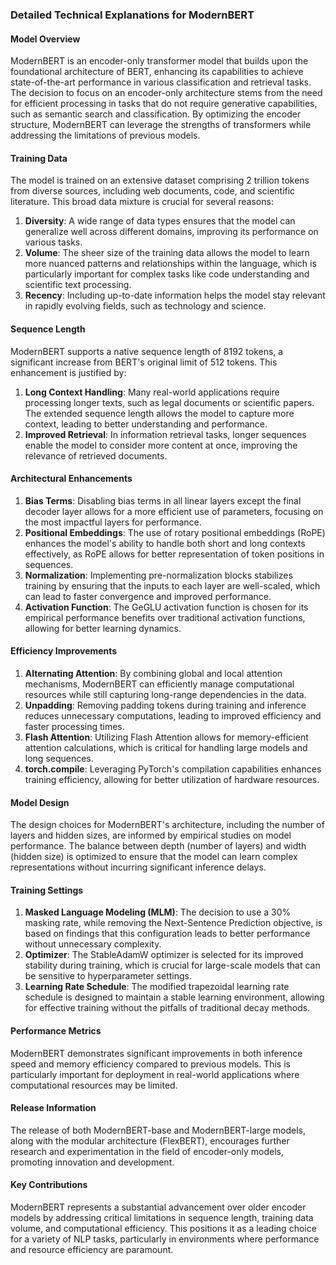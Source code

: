 ### Detailed Technical Explanations for ModernBERT

#### Model Overview
ModernBERT is an encoder-only transformer model that builds upon the foundational architecture of BERT, enhancing its capabilities to achieve state-of-the-art performance in various classification and retrieval tasks. The decision to focus on an encoder-only architecture stems from the need for efficient processing in tasks that do not require generative capabilities, such as semantic search and classification. By optimizing the encoder structure, ModernBERT can leverage the strengths of transformers while addressing the limitations of previous models.

#### Training Data
The model is trained on an extensive dataset comprising 2 trillion tokens from diverse sources, including web documents, code, and scientific literature. This broad data mixture is crucial for several reasons:
1. **Diversity**: A wide range of data types ensures that the model can generalize well across different domains, improving its performance on various tasks.
2. **Volume**: The sheer size of the training data allows the model to learn more nuanced patterns and relationships within the language, which is particularly important for complex tasks like code understanding and scientific text processing.
3. **Recency**: Including up-to-date information helps the model stay relevant in rapidly evolving fields, such as technology and science.

#### Sequence Length
ModernBERT supports a native sequence length of 8192 tokens, a significant increase from BERT's original limit of 512 tokens. This enhancement is justified by:
1. **Long Context Handling**: Many real-world applications require processing longer texts, such as legal documents or scientific papers. The extended sequence length allows the model to capture more context, leading to better understanding and performance.
2. **Improved Retrieval**: In information retrieval tasks, longer sequences enable the model to consider more content at once, improving the relevance of retrieved documents.

#### Architectural Enhancements
1. **Bias Terms**: Disabling bias terms in all linear layers except the final decoder layer allows for a more efficient use of parameters, focusing on the most impactful layers for performance.
2. **Positional Embeddings**: The use of rotary positional embeddings (RoPE) enhances the model's ability to handle both short and long contexts effectively, as RoPE allows for better representation of token positions in sequences.
3. **Normalization**: Implementing pre-normalization blocks stabilizes training by ensuring that the inputs to each layer are well-scaled, which can lead to faster convergence and improved performance.
4. **Activation Function**: The GeGLU activation function is chosen for its empirical performance benefits over traditional activation functions, allowing for better learning dynamics.

#### Efficiency Improvements
1. **Alternating Attention**: By combining global and local attention mechanisms, ModernBERT can efficiently manage computational resources while still capturing long-range dependencies in the data.
2. **Unpadding**: Removing padding tokens during training and inference reduces unnecessary computations, leading to improved efficiency and faster processing times.
3. **Flash Attention**: Utilizing Flash Attention allows for memory-efficient attention calculations, which is critical for handling large models and long sequences.
4. **torch.compile**: Leveraging PyTorch's compilation capabilities enhances training efficiency, allowing for better utilization of hardware resources.

#### Model Design
The design choices for ModernBERT's architecture, including the number of layers and hidden sizes, are informed by empirical studies on model performance. The balance between depth (number of layers) and width (hidden size) is optimized to ensure that the model can learn complex representations without incurring significant inference delays.

#### Training Settings
1. **Masked Language Modeling (MLM)**: The decision to use a 30% masking rate, while removing the Next-Sentence Prediction objective, is based on findings that this configuration leads to better performance without unnecessary complexity.
2. **Optimizer**: The StableAdamW optimizer is selected for its improved stability during training, which is crucial for large-scale models that can be sensitive to hyperparameter settings.
3. **Learning Rate Schedule**: The modified trapezoidal learning rate schedule is designed to maintain a stable learning environment, allowing for effective training without the pitfalls of traditional decay methods.

#### Performance Metrics
ModernBERT demonstrates significant improvements in both inference speed and memory efficiency compared to previous models. This is particularly important for deployment in real-world applications where computational resources may be limited.

#### Release Information
The release of both ModernBERT-base and ModernBERT-large models, along with the modular architecture (FlexBERT), encourages further research and experimentation in the field of encoder-only models, promoting innovation and development.

#### Key Contributions
ModernBERT represents a substantial advancement over older encoder models by addressing critical limitations in sequence length, training data volume, and computational efficiency. This positions it as a leading choice for a variety of NLP tasks, particularly in environments where performance and resource efficiency are paramount.